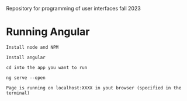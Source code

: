 Repository for programming of user interfaces fall 2023


# Running Angular
    Install node and NPM 

    Install angular 

    cd into the app you want to run

    ng serve --open

    Page is running on localhost:XXXX in yout browser (specified in the terminal)

